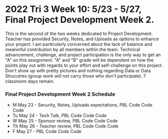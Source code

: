 # 2022 Tri 3 Week 10: 5/23 - 5/27, Final Project Development Week 2.
This is the second of the two weeks dedicated to Project Development.  Teacher has provided Security, Notes, and Uploads as options to enhance your project.  I am particularly concerned about the lack of balance and meaninful contribution by all members within the team.  Technical advancement, challenge, and project participation is the only way to get an "A" on this assignment.  "A" and "B" grade will be dependent on how the points play out with regards to your effort and self-challenge on this project.   Don't show up with pretty pictures and nothing regarding Data or Data Strucutres (group work will not carry those who don't participate).  7 classroom days remain.

###  Final Project Development Week 2 Schedule
* M May 23 - Security, Notes, Uploads expectations, PBL Code Code Code
* Tu May 24 - Tech Talk, PBL Code Code Code
* W May 25 - Sponsor review, PBL Code Code Code
* Th May 26 - Teacher review, PBL Code Code Code 
* F May 27 - PBL Code Code Code 
